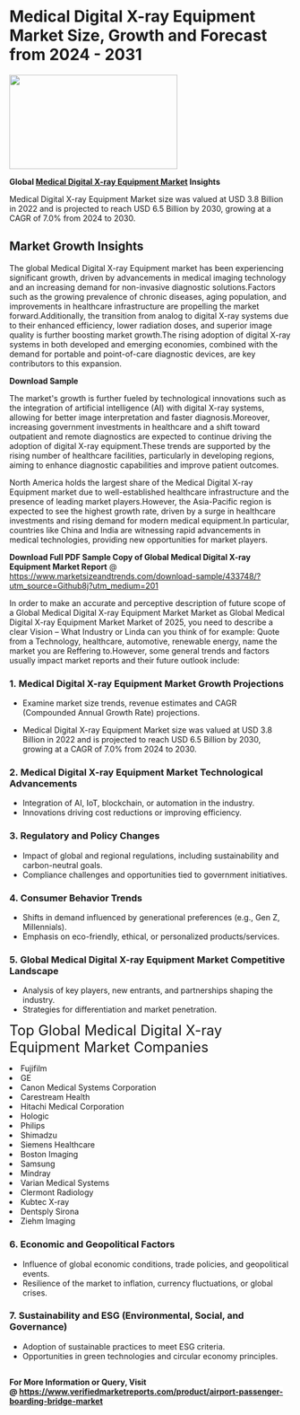 <H1>Medical Digital X-ray Equipment Market Size, Growth and Forecast from 2024 - 2031</H1><img class="aligncenter size-medium wp-image-584254" src="https://thirdeyenews.in/wp-content/uploads/2024/09/Global-Market-Research-300x168.jpeg" alt="" width="300" height="168" /><p><strong>Global&nbsp;<a href="https://www.marketsizeandtrends.com/download-sample/433748/?utm_source=Github8j?utm_medium=201">Medical Digital X-ray Equipment Market</a> Insights</strong></p><p>Medical Digital X-ray Equipment Market size was valued at USD 3.8 Billion in 2022 and is projected to reach USD 6.5 Billion by 2030, growing at a CAGR of 7.0% from 2024 to 2030.</p><p><h2>Market Growth Insights</h2> <p>The global Medical Digital X-ray Equipment market has been experiencing significant growth, driven by advancements in medical imaging technology and an increasing demand for non-invasive diagnostic solutions.Factors such as the growing prevalence of chronic diseases, aging population, and improvements in healthcare infrastructure are propelling the market forward.Additionally, the transition from analog to digital X-ray systems due to their enhanced efficiency, lower radiation doses, and superior image quality is further boosting market growth.The rising adoption of digital X-ray systems in both developed and emerging economies, combined with the demand for portable and point-of-care diagnostic devices, are key contributors to this expansion.</p> <p><strong>Download Sample</strong></p> <p>The market's growth is further fueled by technological innovations such as the integration of artificial intelligence (AI) with digital X-ray systems, allowing for better image interpretation and faster diagnosis.Moreover, increasing government investments in healthcare and a shift toward outpatient and remote diagnostics are expected to continue driving the adoption of digital X-ray equipment.These trends are supported by the rising number of healthcare facilities, particularly in developing regions, aiming to enhance diagnostic capabilities and improve patient outcomes.</p> <p>North America holds the largest share of the Medical Digital X-ray Equipment market due to well-established healthcare infrastructure and the presence of leading market players.However, the Asia-Pacific region is expected to see the highest growth rate, driven by a surge in healthcare investments and rising demand for modern medical equipment.In particular, countries like China and India are witnessing rapid advancements in medical technologies, providing new opportunities for market players.</p> <p><span class=""><strong>Download Full PDF Sample Copy of Global Medical Digital X-ray Equipment Market Report</strong> @ <a href="https://www.marketsizeandtrends.com/download-sample/433748/?utm_source=Github8j?utm_medium=201" target="_blank">https://www.marketsizeandtrends.com/download-sample/433748/?utm_source=Github8j?utm_medium=201</a></span></p><p>In order to make an accurate and perceptive description of future scope of a Global&nbsp;Medical Digital X-ray Equipment Market Market as Global&nbsp;Medical Digital X-ray Equipment Market Market of 2025, you need to describe a clear Vision &ndash; What Industry or Linda can you think of for example: Quote from a Technology, healthcare, automotive, renewable energy, name the market you are Reffering to.However, some general trends and factors usually impact market reports and their future outlook include:</p><h3>1.&nbsp;<strong>Medical Digital X-ray Equipment Market Growth Projections</strong></h3><ul><li>Examine market size trends, revenue estimates and CAGR (Compounded Annual Growth Rate) projections.</li><li><p>Medical Digital X-ray Equipment Market size was valued at USD 3.8 Billion in 2022 and is projected to reach USD 6.5 Billion by 2030, growing at a CAGR of 7.0% from 2024 to 2030.</p></li></ul><h3>2.&nbsp;<strong>Medical Digital X-ray Equipment Market Technological Advancements</strong></h3><ul><li>Integration of AI, IoT, blockchain, or automation in the industry.</li><li>Innovations driving cost reductions or improving efficiency.</li></ul><h3>3.&nbsp;<strong>Regulatory and Policy Changes</strong></h3><ul><li>Impact of global and regional regulations, including sustainability and carbon-neutral goals.</li><li>Compliance challenges and opportunities tied to government initiatives.</li></ul><h3>4.&nbsp;<strong>Consumer Behavior Trends</strong></h3><ul><li>Shifts in demand influenced by generational preferences (e.g., Gen Z, Millennials).</li><li>Emphasis on eco-friendly, ethical, or personalized products/services.</li></ul><h3>5.&nbsp;<strong>Global Medical Digital X-ray Equipment Market Competitive Landscape</strong></h3><ul><li>Analysis of key players, new entrants, and partnerships shaping the industry.</li><li>Strategies for differentiation and market penetration.</li></ul><p data-pm-slice="1 1 []"><span style="color: inherit; font-family: inherit; font-size: 25px;">Top Global Medical Digital X-ray Equipment Market Companies</span></p><div class="" data-test-id=""><p><li>Fujifilm</li><li> GE</li><li> Canon Medical Systems Corporation</li><li> Carestream Health</li><li> Hitachi Medical Corporation</li><li> Hologic</li><li> Philips</li><li> Shimadzu</li><li> Siemens Healthcare</li><li> Boston Imaging</li><li> Samsung</li><li> Mindray</li><li> Varian Medical Systems</li><li> Clermont Radiology</li><li> Kubtec X-ray</li><li> Dentsply Sirona</li><li> Ziehm Imaging</li></p></div><h3>6.&nbsp;<strong>Economic and Geopolitical Factors</strong></h3><ul><li>Influence of global economic conditions, trade policies, and geopolitical events.</li><li>Resilience of the market to inflation, currency fluctuations, or global crises.</li></ul><h3>7.&nbsp;<strong>Sustainability and ESG (Environmental, Social, and Governance)</strong></h3><ul><li>Adoption of sustainable practices to meet ESG criteria.</li><li>Opportunities in green technologies and circular economy principles.</li></ul><h2><strong style="font-size: 14px;">For More Information or Query, Visit @&nbsp;</strong><a style="background-color: #ffffff; font-size: 14px;" href="https://www.marketsizeandtrends.com/report/medical-digital-x-ray-equipment-market/" target="_blank">https://www.verifiedmarketreports.com/product/airport-passenger-boarding-bridge-market</a></h2>